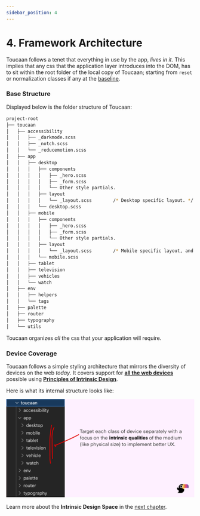 ```yaml
---
sidebar_position: 4
---
```


# 4. Framework Architecture

Toucaan follows a tenet that everything in use by the app, _lives in it._ This implies that any css that the application layer introduces into the DOM, has to sit within the root folder of the local copy of Toucaan; starting from `reset` or normalization classes if any at the [baseline](./baseline.md). 

### Base Structure

Displayed below is the folder structure of Toucaan: 

```bash
project-root
├── toucaan
│   ├── accessibility
│   │   ├── _darkmode.scss
│   │   ├── _notch.scss
│   │   └── _reducemotion.scss
│   ├── app
│   │   ├── desktop
│   │   │   ├── components
│   │   │   │   ├── _hero.scss
│   │   │   │   ├── _form.scss
│   │   │   │   └── Other style partials.
│   │   │   ├── layout
│   │   │   │   └── _layout.scss        /* Desktop specific layout. */
│   │   │   └── desktop.scss
│   │   ├── mobile
│   │   │   ├── components
│   │   │   │   ├── _hero.scss
│   │   │   │   ├── _form.scss
│   │   │   │   └── Other style partials. 
│   │   │   ├── layout
│   │   │   │   └── _layout.scss        /* Mobile specific layout, and so on…*/
│   │   │   └── mobile.scss
│   │   ├── tablet
│   │   ├── television
│   │   ├── vehicles
│   │   └── watch
│   ├── env
│   │   ├── helpers
│   │   └── tags
│   ├── palette
│   ├── router
│   ├── typography
│   └── utils
```

Toucaan organizes _all_ the css that your application will require. 

### Device Coverage 

Toucaan follows a simple styling architecture that mirrors the diversity of devices on the web _today_. It covers support for **[all the web devices](/blog/the-new-landscape-of-the-web)** possible using **[Principles of Intrinsic Design](space.md)**. 

Here is what its internal structure looks like: 

![Toucaan architecture](./img/toucaan-folders.jpg)


Learn more about the **Intrinsic Design Space** in the [next chapter](space.md).

